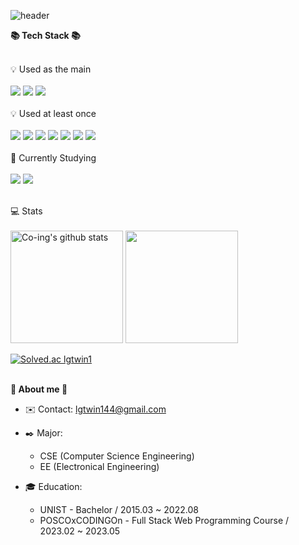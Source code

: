<!--
**coing-ye/coing-ye** is a ✨ _special_ ✨ repository because its `README.md` (this file) appears on your GitHub profile.
-->





![header](https://capsule-render.vercel.app/api?type=waving&color=auto&height=300&section=header&text=Welcome%20to%20Co-ing👋&fontSize=60&fontAlign=60&fontColor=FFF)

<b>📚 Tech Stack 📚</b>
<br/><br/>

 💡 Used as the main 
 <br/><br/>
 <img src="https://img.shields.io/badge/Python-3776AB?style=for-the-badge&logo=python&logoColor=white">
 <img src="https://img.shields.io/badge/javascript-F7DF1E?style=for-the-badge&logo=javascript&logoColor=white">
 <img src="https://img.shields.io/badge/MySQL-4479A1?style=for-the-badge&logo=mysql&logoColor=white">
 <br/><br/>
 💡 Used at least once 
 <br/><br/>
 <img src="https://img.shields.io/badge/html5-E34F26?style=for-the-badge&logo=html5&logoColor=white">
 <img src="https://img.shields.io/badge/css3-1572B6?style=for-the-badge&logo=css3&logoColor=white">
 <img src="https://img.shields.io/badge/C-A8B9CC?style=for-the-badge&logo=C&logoColor=white">
 <img src="https://img.shields.io/badge/C++-00599C?style=for-the-badge&logo=cplusplus&logoColor=white">
 <img src="https://img.shields.io/badge/PHP-777BB4?style=for-the-badge&logo=php&logoColor=white">
 <img src="https://img.shields.io/badge/git-F05032?style=for-the-badge&logo=git&logoColor=white">
 <img src="https://img.shields.io/badge/Linux-FCC624?style=for-the-badge&logo=linux&logoColor=white">
 <br/><br/>
 🚀 Currently Studying 
 <br/><br/>
  <img src="https://img.shields.io/badge/NodeJS-339933?style=for-the-badge&logo=nodedotjs&logoColor=white">
  <img src="https://img.shields.io/badge/React-61DAFBF05032?style=for-the-badge&logo=react&logoColor=white">
 <br/><br/>
 
 💻 Stats 
 <br/><br/>
<a href="https://github.com/coing-ye"><img align="center" style="height:180px" src="https://github-readme-stats.vercel.app/api?username=coing-ye&show_icons=true&include_all_commits=true&theme=nord&hide_border=true" alt="Co-ing's github stats" /></a>
 <a href="https://github.com/coing-ye"><img align="center" style="height:180px" src="https://github-readme-stats.vercel.app/api/top-langs/?username=coing-ye&layout=compact&theme=nord&hide_border=true" /></a> 
<br/><br/>
 [![Solved.ac
lgtwin1](http://mazassumnida.wtf/api/v2/generate_badge?boj=lgtwin1)](https://solved.ac/profile/lgtwin1)

<br/>
<b>🏃 About me 🏃</b>

- ✉️ Contact: lgtwin144@gmail.com

- ✒️ Major: 
  - CSE (Computer Science Engineering)
  - EE (Electronical Engineering)

- 🎓 Education: 
  - UNIST - Bachelor / 2015.03 ~ 2022.08
  - POSCOxCODINGOn - Full Stack Web Programming Course / 2023.02 ~ 2023.05



